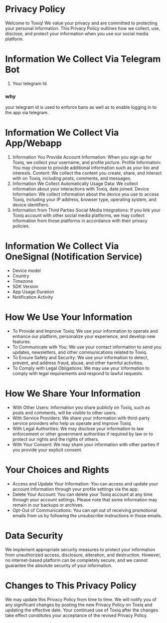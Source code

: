 # Privacy Policy
Welcome to Toxiq! We value your privacy and are committed to protecting your personal information. This Privacy Policy outlines how we collect, use, disclose, and protect your information when you use our social media platform.

# Information We Collect Via Telegram Bot
1. Your telegram Id
### why
your telegram id is used to enforce bans as well as to enable logging in to the app via telegram. 

# Information We Collect Via App/Webapp
1. Information You Provide
Account Information: When you sign up for Toxiq, we collect your username, and profile picture.
Profile Information: You may choose to provide additional information such as your bio and interests.
Content: We collect the content you create, share, and interact with on Toxiq, including posts, comments, and messages.
2. Information We Collect Automatically
Usage Data: We collect information about your interactions with Toxiq, date joined.
Device Information: We collect information about the device you use to access Toxiq, including your IP address, browser type, operating system, and device identifiers.
3. Information from Third Parties
Social Media Integrations: If you link your Toxiq account with other social media platforms, we may collect information from those platforms in accordance with their privacy policies.

# Information We Collect Via OneSignal (Notification Service)
- Device model
- Country
- Timezone
- SDK Version
- App Usage Duration
- Notification Activity

# How We Use Your Information
- To Provide and Improve Toxiq: We use your information to operate and enhance our platform, personalize your experience, and develop new features.
- To Communicate with You: We use your contact information to send you updates, newsletters, and other communications related to Toxiq.
- To Ensure Safety and Security: We use your information to detect, prevent, and address fraud, abuse, and other harmful activities.
- To Comply with Legal Obligations: We may use your information to comply with legal requirements and respond to lawful requests.

# How We Share Your Information
- With Other Users: Information you share publicly on Toxiq, such as posts and comments, will be visible to other users.
- With Service Providers: We share your information with third-party service providers who help us operate and improve Toxiq.
- With Legal Authorities: We may disclose your information to law enforcement or other government authorities if required by law or to protect our rights and the rights of others.
- With Your Consent: We may share your information with other parties if you provide your explicit consent.

# Your Choices and Rights
- Access and Update Your Information: You can access and update your account information through your profile settings via the app.
- Delete Your Account: You can delete your Toxiq account at any time through your account settings. Please note that some information may remain in our backups or archives.
- Opt-Out of Communications: You can opt out of receiving promotional emails from us by following the unsubscribe instructions in those emails.

# Data Security
We implement appropriate security measures to protect your information from unauthorized access, disclosure, alteration, and destruction. However, no internet-based platform can be completely secure, and we cannot guarantee the absolute security of your information.

# Changes to This Privacy Policy
We may update this Privacy Policy from time to time. We will notify you of any significant changes by posting the new Privacy Policy on Toxiq and updating the effective date. Your continued use of Toxiq after the changes take effect constitutes your acceptance of the revised Privacy Policy.
